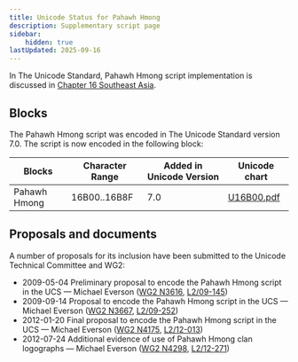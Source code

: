 ```yaml
---
title: Unicode Status for Pahawh Hmong
description: Supplementary script page
sidebar:
    hidden: true
lastUpdated: 2025-09-16
---
```


In The Unicode Standard, Pahawh Hmong script implementation is discussed in [Chapter 16 Southeast Asia](http://www.unicode.org/versions/latest/ch16.pdf).

## Blocks

The Pahawh Hmong script was encoded in The Unicode Standard version 7.0. The script is now encoded in the following block:

| Blocks | Character Range | Added in Unicode Version | Unicode chart |
| ------ | --------------- | ------------------------ | ------------- |
| Pahawh Hmong | 16B00..16B8F | 7.0 | [U16B00.pdf](http://www.unicode.org/charts/PDF/U16B00.pdf) |

## Proposals and documents

A number of proposals for its inclusion have been submitted to the Unicode Technical Committee and WG2:
- 2009-05-04 Preliminary proposal to encode the Pahawh Hmong script in the UCS — Michael Everson ([WG2 N3616](https://www.unicode.org/wg2/docs/n3616.pdf), [L2/09-145](http://www.unicode.org/cgi-bin/GetMatchingDocs.pl?L2/09-145))
- 2009-09-14 Proposal to encode the Pahawh Hmong script in the UCS — Michael Everson ([WG2 N3667](https://www.unicode.org/wg2/docs/n3667.pdf), [L2/09-252](http://www.unicode.org/cgi-bin/GetMatchingDocs.pl?L2/09-252))
- 2012-01-20 Final proposal to encode the Pahawh Hmong script in the UCS — Michael Everson  ([WG2 N4175](https://www.unicode.org/wg2/docs/n4175.pdf), [L2/12-013](http://www.unicode.org/cgi-bin/GetMatchingDocs.pl?L2/12-013))
- 2012-07-24 Additional evidence of use of Pahawh Hmong clan logographs — Michael Everson ([WG2 N4298](https://www.unicode.org/wg2/docs/n4298.pdf), [L2/12-271](http://www.unicode.org/cgi-bin/GetMatchingDocs.pl?L2/12-271))
